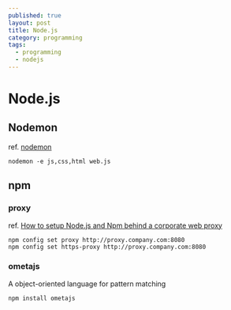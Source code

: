 ```yaml
---
published: true
layout: post
title: Node.js
category: programming
tags: 
  - programming
  - nodejs
---
```


# Node.js

## Nodemon
ref. [nodemon](https://github.com/remy/nodemon)

    nodemon -e js,css,html web.js

## npm

### proxy
ref. [How to setup Node.js and Npm behind a corporate web proxy](http://jjasonclark.com/how-to-setup-node-behind-web-proxy)

    npm config set proxy http://proxy.company.com:8080
    npm config set https-proxy http://proxy.company.com:8080

### ometajs
A object-oriented language for pattern matching

    npm install ometajs
